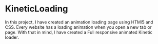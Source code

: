# KineticLoading
In this project, I have created an animation loading page using HTMl5 and CSS. Every website has a loading animation when you open a new tab or page. With that in mind, I have created a Full responsive animated Kinetic loader.
